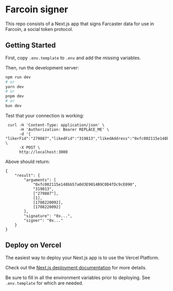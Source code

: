 # Farcoin signer

This repo consists of a Next.js app that signs Farcaster data for use in Farcoin, a social token protocol.

## Getting Started

First, copy `.env.template` to `.env` and add the missing variables.

Then, run the development server:

```bash
npm run dev
# or
yarn dev
# or
pnpm dev
# or
bun dev
```

Test that your connection is working:

```
 curl -H 'Content-Type: application/json' \
      -H 'Authorization: Bearer REPLACE_ME' \
      -d '{ "likerFid":"279887","likedFid":"319813","likedAddress":"0xfc002115e148bb57a0d3E9014B9C0D4fDc9cE090"}' \
      -X POST \
      http://localhost:3000
```

Above should return:

```
{
    "result": {
        "arguments": [
            "0xfc002115e148bb57a0d3E9014B9C0D4fDc9cE090",
            "319813",
            ["279887"],
            [1],
            [1708220092],
            [1708220092]
        ],
        "signature": "0x...",
        "signer": "0x..."
    }
}
```

## Deploy on Vercel

The easiest way to deploy your Next.js app is to use the Vercel Platform.

Check out the [Next.js deployment documentation](https://nextjs.org/docs/deployment) for more details.

Be sure to fill in all the environment variables prior to deploying. See `.env.template` for which are needed.
